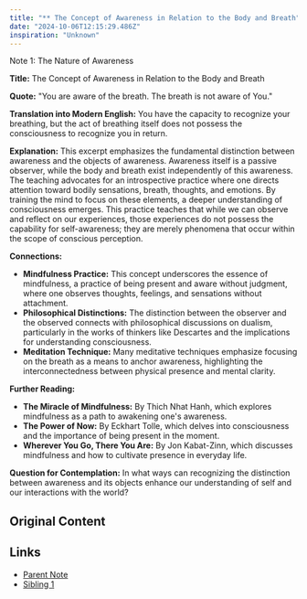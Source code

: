 ```yaml
---
title: "** The Concept of Awareness in Relation to the Body and Breath"
date: "2024-10-06T12:15:29.486Z"
inspiration: "Unknown"
---
```



Note 1: The Nature of Awareness

**Title:** The Concept of Awareness in Relation to the Body and Breath

**Quote:** "You are aware of the breath. The breath is not aware of You."

**Translation into Modern English:** You have the capacity to recognize your breathing, but the act of breathing itself does not possess the consciousness to recognize you in return.

**Explanation:** This excerpt emphasizes the fundamental distinction between awareness and the objects of awareness. Awareness itself is a passive observer, while the body and breath exist independently of this awareness. The teaching advocates for an introspective practice where one directs attention toward bodily sensations, breath, thoughts, and emotions. By training the mind to focus on these elements, a deeper understanding of consciousness emerges. This practice teaches that while we can observe and reflect on our experiences, those experiences do not possess the capability for self-awareness; they are merely phenomena that occur within the scope of conscious perception.

**Connections:**
- **Mindfulness Practice:** This concept underscores the essence of mindfulness, a practice of being present and aware without judgment, where one observes thoughts, feelings, and sensations without attachment.
- **Philosophical Distinctions:** The distinction between the observer and the observed connects with philosophical discussions on dualism, particularly in the works of thinkers like Descartes and the implications for understanding consciousness.
- **Meditation Technique:** Many meditative techniques emphasize focusing on the breath as a means to anchor awareness, highlighting the interconnectedness between physical presence and mental clarity.

**Further Reading:**
- **The Miracle of Mindfulness:** By Thich Nhat Hanh, which explores mindfulness as a path to awakening one's awareness.
- **The Power of Now:** By Eckhart Tolle, which delves into consciousness and the importance of being present in the moment.
- **Wherever You Go, There You Are:** By Jon Kabat-Zinn, which discusses mindfulness and how to cultivate presence in everyday life.

**Question for Contemplation:** In what ways can recognizing the distinction between awareness and its objects enhance our understanding of self and our interactions with the world?

## Original Content



## Links

- [Parent Note](/parent-note.md)
- [Sibling 1](/zettel1.md)
